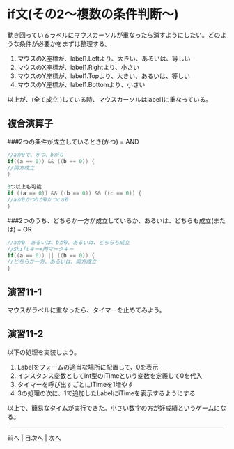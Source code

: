 # if文(その2～複数の条件判断～)
動き回っているラベルにマウスカーソルが重なったら消すようにしたい。どのような条件が必要かをまずは整理する。

1. マウスのX座標が、label1.Leftより、大きい、あるいは、等しい
2. マウスのX座標が、label1.Rightより、小さい
3. マウスのY座標が、label1.Topより、大きい、あるいは、等しい
4. マウスのY座標が、label1.Bottomより、小さい

以上が、(全て成立 )している時、マウスカーソルはlabel1に重なっている。

## 複合演算子
###2つの条件が成立しているとき(かつ) = AND

```cs
//aが0で、かつ、bが０
if((a == 0)) && ((b == 0)) {
//両方成立
}

3つ以上も可能
if ((a == 0)) && ((b == 0)) && ((c == 0)) {
//aが0かつbが0かつcが0
}
```

###2つのうち、どちらか一方が成立しているか、あるいは、どちらも成立(または) = OR

```cs
//aが0、あるいは、bが0、あるいは、どちらも成立
//Shiftキー+円マークキー
if((a == 0)) || ((b == 0)) {
//どちらか一方、あるいは、両方成立
}
```

## 演習11-1
マウスがラベルに重なったら、タイマーを止めてみよう。

## 演習11-2
以下の処理を実装しよう。

1.	Labelをフォームの適当な場所に配置して、0を表示
2.	インスタンス変数としてint型のiTimeという変数を定義して0を代入
3.	タイマーを呼び出すごとにiTimeを1増やす
4.	3の処理の次に、1で追加したLabelにiTimeを表示するようにする

以上で、簡易なタイムが実行できた。小さい数字の方が好成績というゲームになる。

---

[前へ](10.md) | [目次へ](README.md#%E7%9B%AE%E6%AC%A1) | [次へ](12.md)
